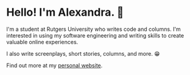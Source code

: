 # Hello! I'm Alexandra. 👋

I'm a student at Rutgers University who writes code and columns. I'm interested in using my software engineering and writing skills to create valuable online experiences.

I also write screenplays, short stories, columns, and more. 😁

Find out more at my [personal website](https://apaskhaver.github.io/).
